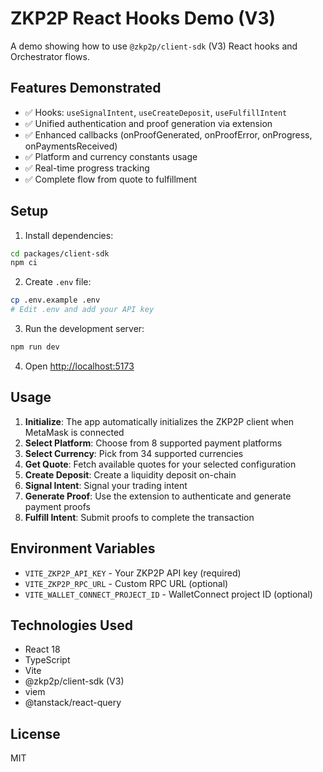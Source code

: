 # ZKP2P React Hooks Demo (V3)

A demo showing how to use `@zkp2p/client-sdk` (V3) React hooks and Orchestrator flows.

## Features Demonstrated

- ✅ Hooks: `useSignalIntent`, `useCreateDeposit`, `useFulfillIntent`
- ✅ Unified authentication and proof generation via extension
- ✅ Enhanced callbacks (onProofGenerated, onProofError, onProgress, onPaymentsReceived)
- ✅ Platform and currency constants usage
- ✅ Real-time progress tracking
- ✅ Complete flow from quote to fulfillment

## Setup

1. Install dependencies:
```bash
cd packages/client-sdk
npm ci
```

2. Create `.env` file:
```bash
cp .env.example .env
# Edit .env and add your API key
```

3. Run the development server:
```bash
npm run dev
```

4. Open [http://localhost:5173](http://localhost:5173)

## Usage

1. **Initialize**: The app automatically initializes the ZKP2P client when MetaMask is connected
2. **Select Platform**: Choose from 8 supported payment platforms
3. **Select Currency**: Pick from 34 supported currencies
4. **Get Quote**: Fetch available quotes for your selected configuration
5. **Create Deposit**: Create a liquidity deposit on-chain
6. **Signal Intent**: Signal your trading intent
7. **Generate Proof**: Use the extension to authenticate and generate payment proofs
8. **Fulfill Intent**: Submit proofs to complete the transaction

## Environment Variables

- `VITE_ZKP2P_API_KEY` - Your ZKP2P API key (required)
- `VITE_ZKP2P_RPC_URL` - Custom RPC URL (optional)
- `VITE_WALLET_CONNECT_PROJECT_ID` - WalletConnect project ID (optional)

## Technologies Used

- React 18
- TypeScript
- Vite
- @zkp2p/client-sdk (V3)
- viem
- @tanstack/react-query

## License

MIT
